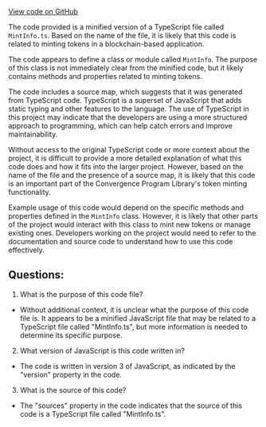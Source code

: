 [View code on GitHub](https://github.com/convergence-rfq/convergence-program-library/rfq/js/generated/accounts/MintInfo.js.map)

The code provided is a minified version of a TypeScript file called `MintInfo.ts`. Based on the name of the file, it is likely that this code is related to minting tokens in a blockchain-based application. 

The code appears to define a class or module called `MintInfo`. The purpose of this class is not immediately clear from the minified code, but it likely contains methods and properties related to minting tokens. 

The code includes a source map, which suggests that it was generated from TypeScript code. TypeScript is a superset of JavaScript that adds static typing and other features to the language. The use of TypeScript in this project may indicate that the developers are using a more structured approach to programming, which can help catch errors and improve maintainability.

Without access to the original TypeScript code or more context about the project, it is difficult to provide a more detailed explanation of what this code does and how it fits into the larger project. However, based on the name of the file and the presence of a source map, it is likely that this code is an important part of the Convergence Program Library's token minting functionality. 

Example usage of this code would depend on the specific methods and properties defined in the `MintInfo` class. However, it is likely that other parts of the project would interact with this class to mint new tokens or manage existing ones. Developers working on the project would need to refer to the documentation and source code to understand how to use this code effectively.
## Questions: 
 1. What is the purpose of this code file?
- Without additional context, it is unclear what the purpose of this code file is. It appears to be a minified JavaScript file that may be related to a TypeScript file called "MintInfo.ts", but more information is needed to determine its specific purpose.

2. What version of JavaScript is this code written in?
- The code is written in version 3 of JavaScript, as indicated by the "version" property in the code.

3. What is the source of this code?
- The "sources" property in the code indicates that the source of this code is a TypeScript file called "MintInfo.ts".